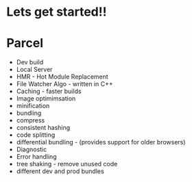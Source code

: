 # Lets get started!!

# Parcel
 - Dev build
 - Local Server
 - HMR - Hot Module Replacement
 - File Watcher Algo - written in C++
 - Caching - faster builds
 - Image optimimsation
 - minification
 - bundling
 - compress
 - consistent hashing
 - code splitting
 - differential bundling - (provides support for older browsers)
 - Diagnostic
 - Error handling
 - tree shaking - remove unused code
 - different dev and prod bundles

